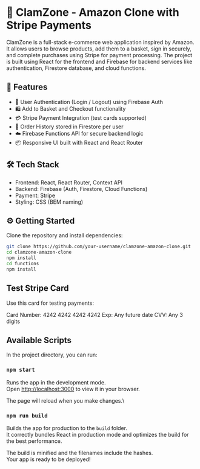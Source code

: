 # 🛒 ClamZone - Amazon Clone with Stripe Payments

ClamZone is a full-stack e-commerce web application inspired by Amazon. It allows users to browse products, add them to a basket, sign in securely, and complete purchases using Stripe for payment processing. The project is built using React for the frontend and Firebase for backend services like authentication, Firestore database, and cloud functions.

## 🚀 Features

- 🔐 User Authentication (Login / Logout) using Firebase Auth
- 🛍️ Add to Basket and Checkout functionality
- 💳 Stripe Payment Integration (test cards supported)
- 🧾 Order History stored in Firestore per user
- ☁️ Firebase Functions API for secure backend logic
- 📦 Responsive UI built with React and React Router

## 🛠️ Tech Stack

- Frontend: React, React Router, Context API
- Backend: Firebase (Auth, Firestore, Cloud Functions)
- Payment: Stripe
- Styling: CSS (BEM naming)

## ⚙️ Getting Started

Clone the repository and install dependencies:

```bash
git clone https://github.com/your-username/clamzone-amazon-clone.git
cd clamzone-amazon-clone
npm install
cd functions
npm install
```

## Test Stripe Card
Use this card for testing payments:

Card Number: 4242 4242 4242 4242
Exp: Any future date
CVV: Any 3 digits


## Available Scripts

In the project directory, you can run:

### `npm start`

Runs the app in the development mode.\
Open [http://localhost:3000](http://localhost:3000) to view it in your browser.

The page will reload when you make changes.\

### `npm run build`

Builds the app for production to the `build` folder.\
It correctly bundles React in production mode and optimizes the build for the best performance.

The build is minified and the filenames include the hashes.\
Your app is ready to be deployed!
